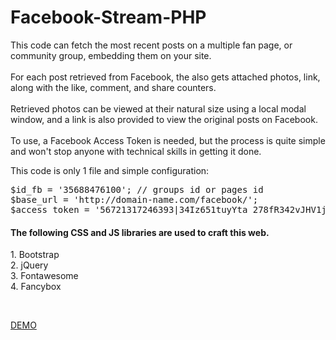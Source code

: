# Facebook-Stream-PHP
<p>This code can fetch the most recent posts on a multiple fan page, or community group, embedding them on your site.<br>
<br>
 For each post retrieved from Facebook, the also gets attached photos, link, along with the like, comment, and share counters.<br>
<br>
 Retrieved photos can be viewed at their natural size using a local modal window, and a link is also provided to view the original posts on Facebook.<br>
<br>
 To use, a Facebook Access Token is needed, but the process is quite simple and won't stop anyone with technical skills in getting it done.</p>

<p>This code is only 1 file and simple configuration:</p>
 

<pre style="" class="prettyprint prettyprinted"><span class="pln">$id_fb </span><span class="pun">=</span><span class="pln"> </span><span class="str">'35688476100'</span><span class="pun">;</span><span class="pln"> </span><span class="com">// groups id or pages id</span><span class="pln">
$base_url </span><span class="pun">=</span><span class="pln"> </span><span class="str">'http://domain-name.com/facebook/'</span><span class="pun">;</span><span class="pln">
$access_token </span><span class="pun">=</span><span class="pln"> </span><span class="str">'56721317246393|34Iz651tuyYta_278fR342vJHV1jI'</span><span class="pun">;</span></pre>
 <h4>The following CSS and JS libraries are used to craft this web.</h4>

<p>1. Bootstrap<br>
 2. jQuery<br>
 3. Fontawesome<br>
 4. Fancybox</p><br>

<p><a href="http://ibacor.com/fb/" target="_blank">DEMO</a></p>

